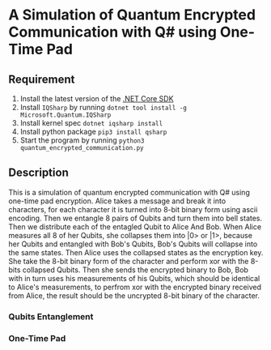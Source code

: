 # A Simulation of Quantum Encrypted Communication with Q# using One-Time Pad

## Requirement
1. Install the latest version of the [.NET Core SDK](https://dotnet.microsoft.com)
2. Install `IQSharp` by running `dotnet tool install -g Microsoft.Quantum.IQSharp`
3. Install kernel spec `dotnet iqsharp install`
4. Install python package `pip3 install qsharp`
5. Start the program by running `python3 quantum_encrypted_communication.py`

## Description
This is a simulation of quantum encrypted communication with Q# using one-time pad encryption. Alice takes a message and break it into characters, for each character it is turned into 8-bit binary form using ascii encoding. Then we entangle 8 pairs of Qubits and turn them into bell states. Then we distribute each of the entagled Qubit to Alice And Bob. When Alice measures all 8 of her Qubits, she collapses them into |0> or |1>,
because her Qubits and entangled with Bob's Qubits, Bob's Qubits will collapse into the same states. Then Alice uses the collapsed states as the encryption key. She take the 8-bit binary form of the character and perform xor with the 8-bits collapsed Qubits. Then she sends the encrypted binary to Bob, Bob with in turn uses his measurements of his Qubits, which should be identical to Alice's measurements, to perfrom xor with the encrypted binary received from Alice, the result should be the uncrypted 8-bit binary of the character.

### Qubits Entanglement

### One-Time Pad